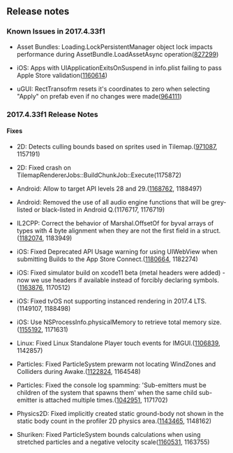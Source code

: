 ## Release notes

### Known Issues in 2017.4.33f1

-   Asset Bundles: Loading.LockPersistentManager object lock impacts performance during AssetBundle.LoadAssetAsync operation([827299](https://issuetracker.unity3d.com/issues/loading-dot-lockpersistentmanager-object-lock-impacts-performance-during-assetbundle-dot-loadassetasync-operation))

-   iOS: Apps with UIApplicationExitsOnSuspend in info.plist failing to pass Apple Store validation([1160614](https://issuetracker.unity3d.com/issues/ios-apps-with-uiapplicationexitsonsuspend-in-info-dot-plist-failing-to-pass-apple-store-validation))

-   uGUI: RectTransofrm resets it\'s coordinates to zero when selecting \"Apply\" on prefab even if no changes were made([964111](https://issuetracker.unity3d.com/issues/recttransofrm-resets-its-coordinates-to-zero-when-selecting-apply-on-prefab-even-if-no-changes-were-made))

### 2017.4.33f1 Release Notes

#### Fixes

-   2D: Detects culling bounds based on sprites used in Tilemap.([971087](https://issuetracker.unity3d.com/issues/tilemap-frustum-culling-is-culling-large-tiles-incorrectly), 1157191)

-   2D: Fixed crash on TilemapRendererJobs::BuildChunkJob::Execute(1175872)

-   Android: Allow to target API levels 28 and 29.([1168762](https://issuetracker.unity3d.com/issues/android-api-level-29-and-28-is-not-available-in-latest-unity-2017-dot-4), 1188497)

-   Android: Removed the use of all audio engine functions that will be grey-listed or black-listed in Android Q.(1176717, 1176719)

-   IL2CPP: Correct the behavior of Marshal.OffsetOf for byval arrays of types with 4 byte alignment when they are not the first field in a struct.([1182074](https://issuetracker.unity3d.com/issues/64bit-il2cpp-marshal-dot-offsetof-returns-incorrect-offset), 1183949)

-   iOS: Fixed Deprecated API Usage warning for using UIWebView when submitting Builds to the App Store Connect.([1180664](https://issuetracker.unity3d.com/issues/ios-apple-throws-deprecated-api-usage-warning-for-using-uiwebview-when-submitting-builds-to-the-app-store-connect), 1182274)

-   iOS: Fixed simulator build on xcode11 beta (metal headers were added) - now we use headers if available instead of forcibly declaring symbols.([1163876](https://issuetracker.unity3d.com/issues/ios-the-multi-definition-errors-are-thrown-when-building-for-simulator-on-xcode-11-beta), 1170512)

-   iOS: Fixed tvOS not supporting instanced rendering in 2017.4 LTS.(1149107, 1188498)

-   iOS: Use NSProcessInfo.physicalMemory to retrieve total memory size.([1155192](https://issuetracker.unity3d.com/issues/ios-systeminfo-dot-systemmemorysize-sometimes-reports-physical-memory-under-report-available-device-memory), 1171631)

-   Linux: Fixed Linux Standalone Player touch events for IMGUI.([1106839](https://issuetracker.unity3d.com/issues/linux-standalone-player-not-receiving-touch-events), 1142857)

-   Particles: Fixed ParticleSystem prewarm not locating WindZones and Colliders during Awake.([1122824](https://issuetracker.unity3d.com/issues/wind-zone-effect-is-not-prewarped-on-a-particle-system-after-reopening-the-project), 1164548)

-   Particles: Fixed the console log spamming: \'Sub-emitters must be children of the system that spawns them\' when the same child sub-emitter is attached multiple times.([1042951](https://issuetracker.unity3d.com/issues/particlesystem-logs-sub-emitters-must-be-children-of-the-system-that-spawns-them-in-console-in-prefab-mode), 1171702)

-   Physics2D: Fixed implicitly created static ground-body not shown in the static body count in the profiler 2D physics area.([1143465](https://issuetracker.unity3d.com/issues/profiler-shows-1-static-body-under-physics-2d-when-profiling-an-empty-scene), 1148162)

-   Shuriken: Fixed ParticleSystem bounds calculations when using stretched particles and a negative velocity scale([1160531](https://issuetracker.unity3d.com/issues/cone-shaped-particle-systems-bounds-are-smaller-when-renderer-mode-stretched-billboard-speed-scale-has-negative-value), 1163755)
